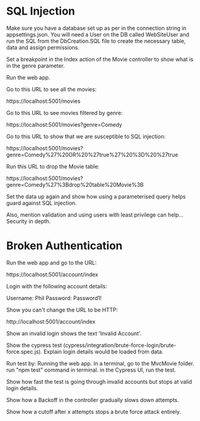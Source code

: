 # SQL Injection

Make sure you have a database set up as per in the connection string in appsettings.json. You will need a User on the DB called WebSiteUser and run the SQL from the DbCreation.SQL file to create the necessary table, data and assign permissions.

Set a breakpoint in the Index action of the Movie controller to show what is in the genre parameter.

Run the web app.

Go to this URL to see all the movies:

https://localhost:5001/movies

Go to this URL to see movies filtered by genre:

https://localhost:5001/movies?genre=Comedy

Go to this URL to show that we are susceptible to SQL injection:

https://localhost:5001/movies?genre=Comedy%27%20OR%20%27true%27%20%3D%20%27true

Run this URL to drop the Movie table:

https://localhost:5001/movies?genre=Comedy%27%3Bdrop%20table%20Movie%3B

Set the data up again and show how using a parameterised query helps guard against SQL injection.

Also, mention validation and using users with least privilege can help... Security in depth.

# Broken Authentication

Run the web app and go to the URL:

https://localhost:5001/account/index

Login with the following account details:

Username: Phil
Password: Password1!

Show you can't change the URL to be HTTP:

http://localhost:5001/account/index

Show an invalid login shows the text 'Invalid Account'.

Show the cypress test (cypress/integration/brute-force-login/brute-force.spec.js).
Explain login details would be loaded from data.

Run test by:
Running the web app.
In a terminal, go to the MvcMovie folder.
run "npm test" command in terminal.
in the Cypress UI, run the test.

Show how fast the test is going through invalid accounts but stops at valid login details.

Show how a Backoff in the controller gradually slows down attempts.

Show how a cutoff after x attempts stops a brute force attack entirely.

